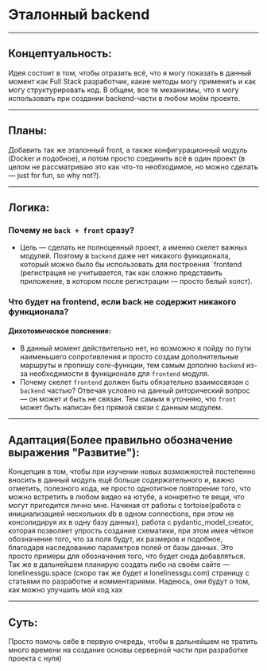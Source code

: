 # Эталонный backend
---

## Концептуальность:
Идея состоит в том, чтобы отразить всё, что я могу показать в данный момент как Full Stack разработчик, какие методы могу применить и как могу структурировать код. В общем, все те механизмы, что я могу использовать при создании backend-части в любом моём проекте.

---

## Планы: 
Добавить так же эталонный front, а также конфигурационный модуль (Docker и подобное), и потом просто соединить всё в один проект (в целом не рассматриваю это как что-то необходимое, но можно сделать — just for fun, so why not?).

---

## Логика:
### Почему не `back + front` сразу?
- Цель — сделать не полноценный проект, а именно скелет важных модулей. Поэтому в `backend` даже нет никакого функционала, который можно было бы использовать для построения `frontend (регистрация не учитывается, так как сложно представить приложение, в котором после регистрации — просто белый холст).

### Что будет на frontend, если back не содержит никакого функционала?
#### Дихотомическое пояснение:
- В данный момент действительно нет, но возможно я пойду по пути наименьшего сопротивления и просто создам дополнительные маршруты и пропишу core-функции, тем самым дополню `backend` из-за необходимости в функционале для `frontend` модуля.
- Почему скелет `frontend` должен быть обязательно взаимосвязан с `backend` частью? Отвечая условно на данный риторический вопрос — он может и быть не связан. Тем самым я уточняю, что `front` может быть написан без прямой связи с данным модулем.

---

## Адаптация(Более правильно обозначение выражения "Развитие"):
Концепция в том, чтобы при изучении новых возможностей постепенно вносить в данный модуль ещё больше содержательного и, важно отметить, полезного кода, не просто однотипное повторение того, что можно встретить в любом видео на ютубе, а конкретно те вещи, что могут пригодится лично мне.
Начиная от работы с tortoise(работа с инициализацией нескольких db в одном connections, при этом не консолидируя их в одну базу данных), работа с pydantic_model_creator, которая позволяет упрость создание схематики, при этом имея чёткое обозначение того, что за поля будут,
их размеров и подобное, благодаря наследованию параметров полей от базы данных. Это просто примеры для обозначения того, что будет сюда добавляться. Так же в дальнейшем планирую создать либо на своём сайте — lonelinessgu.space (скоро так же будет и lonelinessgu.com)
страницу с статьями по разработке и комментариями. Надеюсь, они будут о том, как можно улучшить мой код хах 

---

## Суть:
Просто помочь себе в первую очередь, чтобы в дальнейшем не тратить много времени на создание основы серверной части при разработке проекта с нуля)
